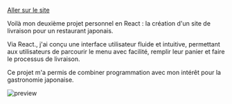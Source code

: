 [Aller sur le site](https://kabukikitchen.netlify.app/)

Voilà mon deuxième projet personnel en React : la création d'un site de livraison pour un restaurant japonais. 

Via React., j'ai conçu une interface utilisateur fluide et intuitive, permettant aux utilisateurs de parcourir le menu avec facilité, remplir leur panier et faire le processus de livraison. 

Ce projet m'a permis de combiner programmation avec mon intérêt pour la gastronomie japonaise.

![preview](kabuki.png)


